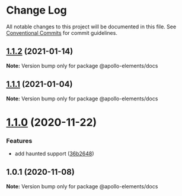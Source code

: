 # Change Log

All notable changes to this project will be documented in this file.
See [Conventional Commits](https://conventionalcommits.org) for commit guidelines.

## [1.1.2](https://github.com/apollo-elements/apollo-elements/compare/@apollo-elements/docs@1.1.1...@apollo-elements/docs@1.1.2) (2021-01-14)

**Note:** Version bump only for package @apollo-elements/docs





## [1.1.1](https://github.com/apollo-elements/apollo-elements/compare/@apollo-elements/docs@1.1.0...@apollo-elements/docs@1.1.1) (2021-01-04)

**Note:** Version bump only for package @apollo-elements/docs





# [1.1.0](https://github.com/apollo-elements/apollo-elements/compare/@apollo-elements/docs@1.0.1...@apollo-elements/docs@1.1.0) (2020-11-22)


### Features

* add haunted support ([36b2648](https://github.com/apollo-elements/apollo-elements/commit/36b2648bf0f4ff096d9d21036fa7805d5909fa1a))





## 1.0.1 (2020-11-08)

**Note:** Version bump only for package @apollo-elements/docs
